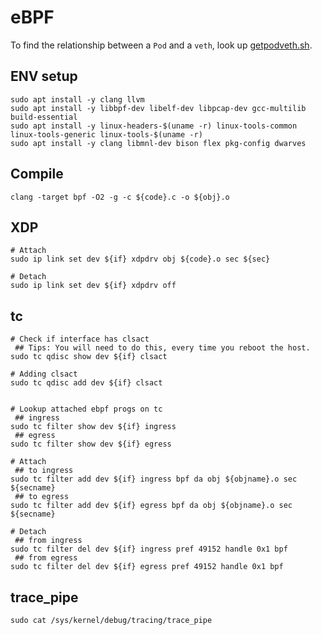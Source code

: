 # eBPF
To find the relationship between a `Pod` and a `veth`, look up [getpodveth.sh](https://github.com/vincent5753/MASTER-VP/blob/main/eBPF/getpodveth.sh).

## ENV setup
```
sudo apt install -y clang llvm
sudo apt install -y libbpf-dev libelf-dev libpcap-dev gcc-multilib build-essential
sudo apt install -y linux-headers-$(uname -r) linux-tools-common linux-tools-generic linux-tools-$(uname -r)
sudo apt install -y clang libmnl-dev bison flex pkg-config dwarves
```

## Compile
```
clang -target bpf -O2 -g -c ${code}.c -o ${obj}.o
```

## XDP
```
# Attach
sudo ip link set dev ${if} xdpdrv obj ${code}.o sec ${sec}

# Detach
sudo ip link set dev ${if} xdpdrv off
```

## tc
```
# Check if interface has clsact
 ## Tips: You will need to do this, every time you reboot the host.
sudo tc qdisc show dev ${if} clsact

# Adding clsact
sudo tc qdisc add dev ${if} clsact


# Lookup attached ebpf progs on tc
 ## ingress
sudo tc filter show dev ${if} ingress
 ## egress
sudo tc filter show dev ${if} egress

# Attach
 ## to ingress
sudo tc filter add dev ${if} ingress bpf da obj ${objname}.o sec ${secname}
 ## to egress
sudo tc filter add dev ${if} egress bpf da obj ${objname}.o sec ${secname}

# Detach
 ## from ingress
sudo tc filter del dev ${if} ingress pref 49152 handle 0x1 bpf
 ## from egress
sudo tc filter del dev ${if} egress pref 49152 handle 0x1 bpf
```

## trace_pipe
```
sudo cat /sys/kernel/debug/tracing/trace_pipe
```
